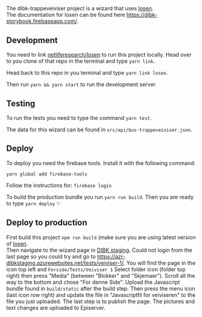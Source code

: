 ##

The dibk-trappeveiviser project is a wizard that uses [losen](https://github.com/netliferesearch/losen).  
The documentation for losen can be found here https://dibk-storybook.firebaseapp.com/.

## Development

You need to link [netliferesearch/losen](https://ghttps://github.com/DirektoratetForByggkvalitet/losen) to run this project locally. Head over to you clone of that repo in the terminal and type `yarn link`.

Head back to this repo in you terminal and type `yarn link losen`.

Then run `yarn && yarn start` to run the development server.

## Testing

To run the tests you need to type the command `yarn test`.

The data for this wizard can be found in `src/api/bus-trappeveiviser.json`.

## Deploy


To deploy you need the firebase tools.
Install it with the following command:

`yarn global add firebase-tools`

Follow the instructions for:
`firebase login`

To build the production bundle you run `yarn run build`.
Then you are ready to type `yarn deploy` :sparkles:

## Deploy to production

First build this project `npm run build` (make sure you are using latest version of [losen](https://ghttps://github.com/DirektoratetForByggkvalitet/losen).  
Then navigate to the wizard page in [DIBK staging](https://azr-dibkstaging.azurewebsites.net/).
Could not login from the last page so you could try and go to https://azr-dibkstaging.azurewebsites.net/tests/veiviser-1/.
You will find the page in the icon top left and `Forside/Tests/Veiviser 1`
Select folder icon (folder top right) then press "Media" (between "Blokker" and "Skjemaer").
Scroll all the way to the bottom and chose "For denne Side".
Upload the Javascript bundle found in `build/static` after the build step.
Then press the menu icon (last icon row right) and update the file in "Javascriptfil for veiviseren" to the file you just uploaded.
The last step is to publish the page.
The pictures and text changes are uploaded to Episerver.
